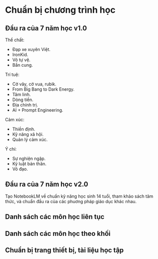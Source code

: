 # Chuẩn bị chương trình học

## Đầu ra của 7 năm học v1.0

Thể chất:

- Đạp xe xuyên Việt.
- IronKid.
- Võ tự vệ.
- Bắn cung.

Trí tuệ:

- Cờ vây, cờ vua, rubik.
- From Big Bang to Dark Energy.
- Tâm linh.
- Dòng tiền.
- Địa chính trị.
- AI + Prompt Engineering.

Cảm xúc:

- Thiền định.
- Kỹ năng xã hội.
- Quản lý cảm xúc.

Ý chí:

- Sự nghiện ngập.
- Kỷ luật bản thân.
- Võ đạo.

## Đầu ra của 7 năm học v2.0

Tạo NotebookLM về chuẩn kỹ năng học sinh 14 tuổi, tham khảo sách tâm thức, và chuẩn đầu ra của các phuơng pháp giáo dục khác nhau.

## Danh sách các môn học liên tục

## Danh sách các môn học theo khối

## Chuẩn bị trang thiết bị, tài liệu học tập

